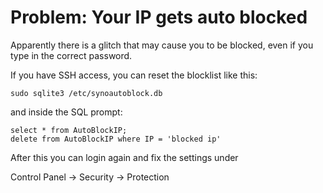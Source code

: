# Problem: Your IP gets auto blocked

Apparently there is a glitch that may cause you to be blocked, even if you type in the correct password.

If you have SSH access, you can reset the blocklist like this:

```
sudo sqlite3 /etc/synoautoblock.db
```

and inside the SQL prompt:

```
select * from AutoBlockIP;
delete from AutoBlockIP where IP = 'blocked ip'
```

After this you can login again and fix the settings under 

Control Panel -> Security -> Protection